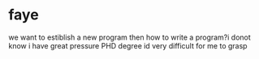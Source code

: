 # faye
we want to estiblish a new program
then how to write a program?i donot know
i have great pressure
PHD degree id very difficult for me to grasp
